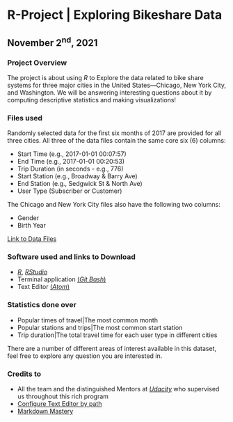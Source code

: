# R-Project | Exploring Bikeshare Data
## November 2<sup>nd</sup>, 2021

### Project Overview
The project is about using _R_ to Explore the data related to bike share systems for three major cities in the United States—Chicago, New York City, and Washington. We will be answering interesting questions about it by computing descriptive statistics and making visualizations!

### Files used
Randomly selected data for the first six months of 2017 are provided for all three cities. All three of the data files contain the same core six (6) columns:
- Start Time (e.g., 2017-01-01 00:07:57)
- End Time (e.g., 2017-01-01 00:20:53)
- Trip Duration (in seconds - e.g., 776)
- Start Station (e.g., Broadway & Barry Ave)
- End Station (e.g., Sedgwick St & North Ave)
- User Type (Subscriber or Customer)

The Chicago and New York City files also have the following two columns:
- Gender
- Birth Year

[Link to Data Files](https://drive.google.com/drive/folders/11n45ClidwGu0S6ZG50EN8oWPe2sjYw75?usp=sharing)

### Software used and links to Download
* [_R_](https://cran.r-project.org/), [_RStudio_](https://www.rstudio.com/products/rstudio/download/)
* Terminal application [(_Git Bash_)](https://git-scm.com/download)
* Text Editor [(_Atom_)](https://atom.io/)

### Statistics done over
* Popular times of travel|The most common month
* Popular stations and trips|The most common start station
* Trip duration|The total travel time for each user type in different cities

There are a number of different areas of interest available in this dataset, feel free to explore any question you are interested in.

### Credits to
* All the team and the distinguished Mentors at [_Udacity_](https://www.udacity.com/) who supervised us throughout this rich program
* [Configure Text Editor by path](https://stackoverflow.com/questions/49054885/how-to-fix-git-commit-with-atom-text-editor)
* [Markdown Mastery](https://guides.github.com/features/mastering-markdown/)
